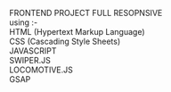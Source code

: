 FRONTEND PROJECT FULL RESOPNSIVE 
<br>
using :- <br>
HTML (Hypertext Markup Language)<br>
CSS (Cascading Style Sheets)<br>
JAVASCRIPT<br>
SWIPER.JS<br>
LOCOMOTIVE.JS<br>
GSAP<br>
<br>
